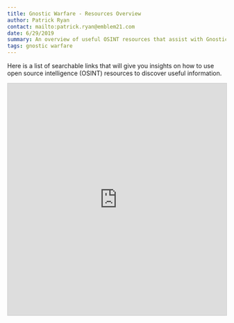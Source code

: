 ```yaml
---
title: Gnostic Warfare - Resources Overview
author: Patrick Ryan
contact: mailto:patrick.ryan@emblem21.com
date: 6/29/2019
summary: An overview of useful OSINT resources that assist with Gnostic Warfare
tags: gnostic warfare
---
```

Here is a list of searchable links that will give you insights on how to use open source intelligence (OSINT) resources to discover useful information.

<iframe class="airtable-embed" src="https://airtable.com/embed/shrYafcatMNH87BiB?backgroundColor=cyan&viewControls=on" frameborder="0" onmousewheel="" width="100%" height="533" style="background: transparent; border: 1px solid #ccc;"></iframe>